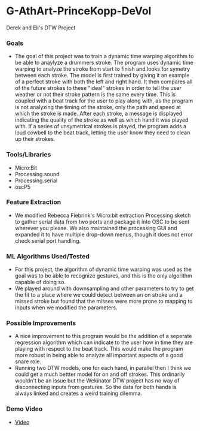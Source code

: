# G-AthArt-PrinceKopp-DeVol
Derek and Eli's DTW Project

### Goals
* The goal of this project was to train a dynamic time warping algorithm to be able to anaylyze a drummers stroke. The program uses dynamic time warping to analyze the stroke from start to finish and looks for symetry between each stroke. The model is first trained by giving it an example of a perfect stroke with both the left and right hand. It then compares all of the future strokes to these "ideal" strokes in order to tell the user weather or not their stroke pattern is the same every time. This is coupled with a beat track for the user to play along with, as the program is not analyzing the timing of the stroke, only the path and speed at which the stroke is made. After each stroke, a message is displayed indicating the quality of the stroke as well as which hand it was played with. If a series of unsymetrical strokes is played, the program adds a loud cowbell to the beat track, letting the user know they need to clean up their strokes. 

### Tools/Libraries
* Micro:Bit
* Processing.sound
* Processing.serial
* oscP5

### Feature Extraction
* We modified Rebecca Fiebrink's Micro:bit extraction Processing sketch to gather serial data from two ports and package it into OSC to be sent wherever you please. We also maintained the processing GUI and expanded it to have multiple drop-down menus, though it does not error check serial port handling.

### ML Algorithms Used/Tested
* For this project, the algorithm of dynamic time warping was used as the goal was to be able to recognize gestures, and this is the only algorithm capable of doing so.
* We played around with downsampling and other parameters to try to get the fit to a place where we could detect between an on stroke and a missed stroke but found that the misses were more prone to mapping to inputs when we modified the parameters.


### Possible Improvements
* A nice improvement to this program would be the addition of a seperate regression algorithm which can indicate to the user how in time they are playing with respect to the beat track. This would make the program more robust in being able to analyze all important aspects of a good snare role. 
* Running two DTW models, one for each hand, in parallel then I think we could get a much bettter model for on and off strokes. This ordinarily wouldn't be an issue but the Wekinator DTW project has no way of disconnecting inputs from gestures. So the data for both hands is always linked and creates a weird training dilemma. 


### Demo Video
* [Video](https://www.youtube.com/watch?v=tAD6arDl2us)
